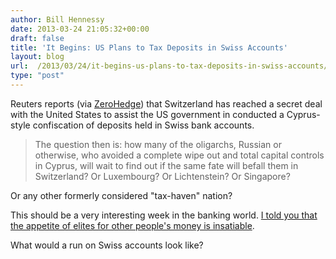 ```yaml
---
author: Bill Hennessy
date: 2013-03-24 21:05:32+00:00
draft: false
title: 'It Begins: US Plans to Tax Deposits in Swiss Accounts'
layout: blog
url:  /2013/03/24/it-begins-us-plans-to-tax-deposits-in-swiss-accounts/
type: "post"
---
```


Reuters reports (via [ZeroHedge](https://www.zerohedge.com/news/2013-03-24/switzerland-next-swiss-banks-set-foward-confidential-bank-client-data-us-officials)) that Switzerland has reached a secret deal with the United States to assist the US government in conducted a Cyprus-style confiscation of deposits held in Swiss bank accounts.


> The question then is: how many of the oligarchs, Russian or otherwise, who avoided a complete wipe out and total capital controls in Cyprus, will wait to find out if the same fate will befall them in Switzerland? Or Luxembourg? Or Lichtenstein? Or Singapore?

Or any other formerly considered "tax-haven" nation?


This should be a very interesting week in the banking world. [I told you that the appetite of elites for other people's money is insatiable](https://hennessysview.com/2013/03/24/bankers-and-politicians-are-robbing-people-everywhere/).

What would a run on Swiss accounts look like?


